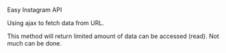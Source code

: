 Easy Instagram API

Using ajax to fetch data from URL.

This method will return limited amount of data can be accessed (read). Not much can be done.